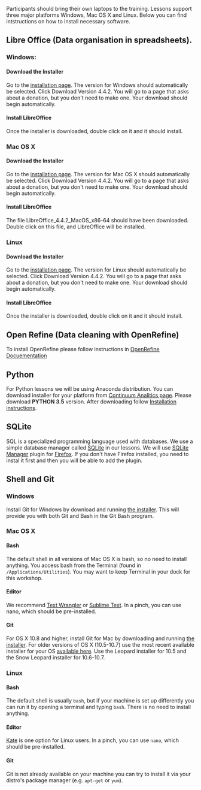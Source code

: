Participants should bring their own laptops to the training. Lessons support
three major platforms Windows, Mac OS X and Linux.
Below you can find intstructions on how to install necessary software.

## Libre Office (Data organisation in spreadsheets).

### Windows:

#### Download the Installer
Go to the [installation page](https://www.libreoffice.org/download/libreoffice-fresh/).
The version for Windows should automatically be selected. Click
Download Version 4.4.2. You will go to a page that asks about
a donation, but you don't need to make one. Your download should
begin automatically.

#### Install LibreOffice
Once the installer is downloaded, double click on it and it should install. 

### Mac OS X
#### Download the Installer
Go to the [installation page](https://www.libreoffice.org/download/libreoffice-fresh/).
The version for Mac OS X should automatically be selected. Click
Download Version 4.4.2. You will go to a page that asks about
a donation, but you don't need to make one. Your download should begin
automatically.
        
#### Install LibreOffice
The file LibreOffice_4.4.2_MacOS_x86-64 should have been downloaded.
Double click on this file, and LibreOffice will be installed. 

### Linux
#### Download the Installer
Go to the [installation page](https://www.libreoffice.org/download/libreoffice-fresh/).
The version for Linux should automatically be selected. Click
Download Version 4.4.2. You will go to a page that asks about
a donation, but you don't need to make one. Your download should begin
automatically.
        
#### Install LibreOffice
Once the installer is downloaded, double click on it and it should install.
        
## Open Refine (Data cleaning with OpenRefine)
To install OpenRefine please follow instructions in [OpenRefine Docuementation](https://github.com/OpenRefine/OpenRefine/wiki/Installation-Instructions)
 
## Python 
For Python lessons we will be using Anaconda distribution. You can download
installer for your platform from [Continuum Analitics page](https://www.continuum.io/downloads).
Please download **PYTHON 3.5** version.
After downloading follow [Installation instructions](http://docs.continuum.io/anaconda/install).
 
## SQLite
SQL is a specialized programming language used with databases. We use a simple
database manager called [SQLite](http://www.sqlite.org/) in our lessons.
We will use [SQLite Manager](https://addons.mozilla.org/en-us/firefox/addon/sqlite-manager/)
plugin for [Firefox](http://www.datacarpentry.org/sql-ecology/). If you don't have Firefox installed, you need to instal it first and then you will be able to add the plugin. 
 
## Shell and Git
 
### Windows
Install Git for Windows by download and running
[the installer](http://msysgit.github.io/).
This will provide you with both Git and Bash in the Git Bash program.
    
### Mac OS X

#### Bash
The default shell in all versions of Mac OS X is bash, so no need to
install anything. You access bash from the Terminal (found in
`/Applications/Utilities`). You may want to keep Terminal in your dock
for this workshop.

#### Editor
We recommend [Text Wrangler](http://www.barebones.com/products/textwrangler/)
or [Sublime Text](http://www.sublimetext.com/).
In a pinch, you can use nano, which should be pre-installed.

#### Git
For OS X 10.8 and higher, install Git for Mac by downloading and running
[the installer](http://git-scm.com/downloads). For older versions of OS X
(10.5-10.7) use the most recent available installer for your OS
[available here](https://code.google.com/p/git-osx-installer/downloads/list).
Use the Leopard installer for 10.5 and the Snow Leopard installer for 10.6-10.7.

### Linux

#### Bash
The default shell is usually `bash`, but if your machine is set up differently
you can run it by opening a terminal and typing `bash`. There is no need to
install anything.

#### Editor
[Kate](http://kate-editor.org/) is one option for Linux users. In a pinch,
you can use `nano`, which should be pre-installed.

#### Git
Git is not already available on your machine you can try to install it via
your distro's package manager (e.g. `apt-get` or `yum`).
